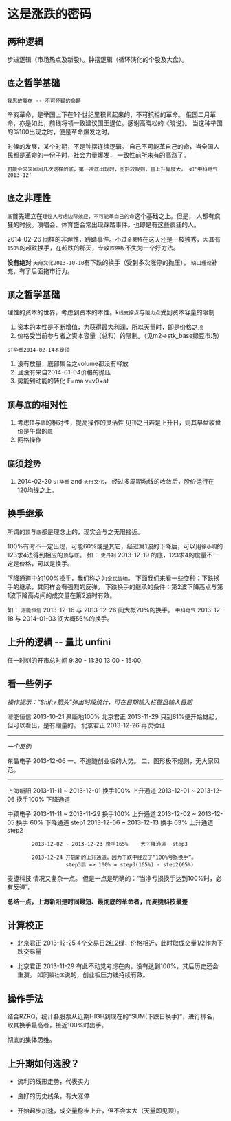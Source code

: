 # 这是涨跌的密码

## 两种逻辑

  步进逻辑（市场热点及新股）。钟摆逻辑（循环演化的个股及大盘）。

## `底`之哲学基础

  `我思故我在 -- 不可怀疑的命题`

  辛亥革命，是举国上下在1个世纪里积累起来的，不可抗拒的革命。
  俄国二月革命，亦是如此，前线将领一致建议国王退位。感谢高晓松的《晓说》。
  当这种举国的%100出现之时，便是革命爆发之时。

  时候的发展，某个时期，不是钟摆连续逻辑。
  自己不可能革自己的命，当全国人民都是革命的一份子时，社会力量爆发，
  一致性前所未有的高涨了。

  `可能会来来回回几次这样的底，第一次底出现时，图形较规则，且上升幅度大，
  如‘中科电气2013-12’`

## `底`之非理性

  `底`首先建立在`理性人考虑边际效应，不可能革自己的命`这个基础之上。但是，
  人都有疯狂的时候。演唱会、体育盛会常出现踩踏事件。也即是有这些疯狂的人。 

  2014-02-26 同样的非理性，践踏事件。不过`金莱特`在这天还是一枝独秀，因其有
  `150%`的超跌换手，在超跌的那天，专攻`跌停板`不失为一个好方法。

  **没有绝对**
  `天舟文化2013-10-10`有下跌的换手（受到多次涨停的抛压），
  `缺口理论`补充，有了后面拖市行为。

## `顶`之哲学基础

  理性的资本的世界，考虑到资本的本性。`k线支撑点`与`阻力点`受到资本容量的限制

  1. 资本的本性是不断增值，为获得最大利润，所以天量时，即是价格之`顶`
  2. 价格受当前参与者之资本容量（总和）的限制。（见m2->stk_base绿豆市场）

  `ST华塑2014-02-14不是顶`
  1. 没有放量，底部集合之volume都没有释放 
  2. 且没有来自2014-01-04价格的抛压
  3. 势能到动能的转化 F=ma v=v0+at 

## `顶`与`底`的相对性

  1. 考虑`顶`与`底`的相对性，提高操作的灵活性
     见`顶`之日若是上升日，则其早盘收盘价是午盘的`底`
  2. 网格操作

## `底`须趁`势`

  1.  2014-02-20 `ST华塑` and `天舟文化`，
      经过多周期均线的收敛后，股价运行在120均线之上。

## 换手继承

  所谓的`顶`与`底`都是理念上的，现实会与之无限接近。

  100%有时不一定出现，可能60%或是其它，经过第1波的下降后，可以用`徐小明`的
  123求4法得到相应的`顶`与`底`。
  如：
  `史丹利`  2013-12-19 的底，123求4的度量不一定是价格，可以是换手。

  下降通道中的100%换手，我们称之为`全民皆输`。
  下面我们来看一些变种：下跌换手的继承，其同样会有强烈的反弹。
  下跌换手的继承的条件：第2波下降高点与第1波下降高点间的成交量在第2波时有效。

  如：
  `潜能恒信` 2013-12-16 与 2013-12-26 间大概20%的换手。
  `中科电气` 2013-12-18 与 2014-01-03 间大概56%的换手。

## 上升的逻辑 -- 量比 unfini

  任一时刻的开市总时间
  9:30  - 11:30 
  13:00 - 15:00 


## 看一些例子 

 *操作提示：“Shift+箭头”弹出时段统计，可在日期输入栏键盘输入日期*

  潜能恒信  2013-10-21  果断地100% 
  北京君正  2013-11-29  只到81%便开始雄起，但可以看出，是有缩量的。
  北京君正  2013-12-26  再次验证

  --------------------------------------------------------------

 *一个反例*

  东晶电子  2013-12-06
            一、不追随创业板的大势。
            二、图形极不规则，无大家风范。

  --------------------------------------------------------------

  上海新阳  2013-11-11 ~ 2013-12-01 换手100%    上升通道
            2013-12-01 ~ 2013-12-06 换手100%    下降通道

  中颖电子  2013-11-11 ~ 2013-11-29 换手100%    上升通道
            2013-12-02 ~ 2013-12-05 换手 60%    下降通道    step1
            2013-12-06 ~ 2013-12-13 换手 63%    上升通道    step2

            2013-12-02 ~ 2013-12-23 换手165%    大下降通道  step3

            2013-12-24 开启新的上升通道，因为下跌中经过了“100%亏损换手”。
                       step3后 => 100% = step3(165%) - step2(65%)

  麦捷科技  情况又复杂一点。
            但是一点是明确的：“当净亏损换手达到100%时，必有反弹”。

  **总结一点，上海新阳是时间最短、最彻底的革命者，而麦捷科技最差**

## 计算校正

  * 北京君正 2013-12-25 
    4个交易日2红2绿，价格相近，此时取成交量1/2作为下跌交易量

  * 北京君正 2013-11-29 
    有此不动党考虑在内，没有达到100%，其后历史还会重演。
    如同`股社区`说的，创业板压力线持续有效。

## 操作手法

  结合RZRQ，统计各股票从近期HIGH到现在的“SUM(下跌日换手)”，进行排名，
  取其换手最高者，接近100%时出手。

  彻底的集体思维。

## 上升期如何选股？

  * 流利的线形走势，代表实力

  * 良好的历史线条，有大涨停

  * 开始起步加速，成交量稳步上升，但不会太大（天量即见顶）。


